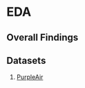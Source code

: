 # EDA

## Overall Findings

## Datasets
1. [PurpleAir](https://github.com/jaredfeldman/AI4AQ/tree/main/EDA/purple-air)